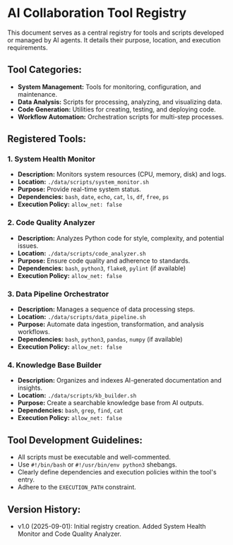 # AI Collaboration Tool Registry

This document serves as a central registry for tools and scripts developed or managed by AI agents. It details their purpose, location, and execution requirements.

## Tool Categories:
- **System Management:** Tools for monitoring, configuration, and maintenance.
- **Data Analysis:** Scripts for processing, analyzing, and visualizing data.
- **Code Generation:** Utilities for creating, testing, and deploying code.
- **Workflow Automation:** Orchestration scripts for multi-step processes.

## Registered Tools:

### 1. System Health Monitor
- **Description:** Monitors system resources (CPU, memory, disk) and logs.
- **Location:** `./data/scripts/system_monitor.sh`
- **Purpose:** Provide real-time system status.
- **Dependencies:** `bash`, `date`, `echo`, `cat`, `ls`, `df`, `free`, `ps`
- **Execution Policy:** `allow_net: false`

### 2. Code Quality Analyzer
- **Description:** Analyzes Python code for style, complexity, and potential issues.
- **Location:** `./data/scripts/code_analyzer.sh`
- **Purpose:** Ensure code quality and adherence to standards.
- **Dependencies:** `bash`, `python3`, `flake8`, `pylint` (if available)
- **Execution Policy:** `allow_net: false`

### 3. Data Pipeline Orchestrator
- **Description:** Manages a sequence of data processing steps.
- **Location:** `./data/scripts/data_pipeline.sh`
- **Purpose:** Automate data ingestion, transformation, and analysis workflows.
- **Dependencies:** `bash`, `python3`, `pandas`, `numpy` (if available)
- **Execution Policy:** `allow_net: false`

### 4. Knowledge Base Builder
- **Description:** Organizes and indexes AI-generated documentation and insights.
- **Location:** `./data/scripts/kb_builder.sh`
- **Purpose:** Create a searchable knowledge base from AI outputs.
- **Dependencies:** `bash`, `grep`, `find`, `cat`
- **Execution Policy:** `allow_net: false`

## Tool Development Guidelines:
- All scripts must be executable and well-commented.
- Use `#!/bin/bash` or `#!/usr/bin/env python3` shebangs.
- Clearly define dependencies and execution policies within the tool's entry.
- Adhere to the `EXECUTION_PATH` constraint.

## Version History:
- v1.0 (2025-09-01): Initial registry creation. Added System Health Monitor and Code Quality Analyzer.
